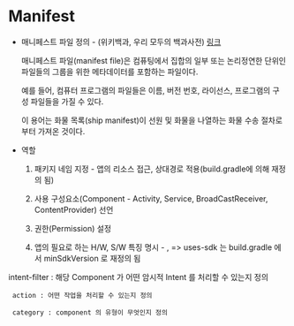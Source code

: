 Manifest
========

* 매니페스트 파일 정의 - (위키백과, 우리 모두의 백과사전) [링크](https://ko.wikipedia.org/wiki/%EB%A7%A4%EB%8B%88%ED%8E%98%EC%8A%A4%ED%8A%B8_%ED%8C%8C%EC%9D%BC)

    매니페스트 파일(manifest file)은 컴퓨팅에서 집합의 일부 또는 논리정연한 단위인 파일들의 그룹을 위한 메타데이터를 포함하는 파일이다. 
    
    예를 들어, 컴퓨터 프로그램의 파일들은 이름, 버전 번호, 라이선스, 프로그램의 구성 파일들을 가질 수 있다.
    
    이 용어는 화물 목록(ship manifest)이 선원 및 화물을 나열하는 화물 수송 절차로부터 가져온 것이다.

* 역할 
    1. 패키지 네임 지정 - 앱의 리소스 접근, 상대경로 적용(build.gradle에 의해 재정의 됨)
    
    2. 사용 구성요소(Component - Activity, Service, BroadCastReceiver, ContentProvider) 선언
    
    3. 권한(Permission) 설정
    
    4. 앱의 필요로 하는 H/W, S/W 특징 명시 - <uses-feature>, <uses-sdk> => uses-sdk 는 build.gradle 에서 minSdkVersion 로 재정의 됨

intent-filter : 해당 Component 가 어떤 암시적 Intent 를 처리할 수 있는지 정의
 
     action : 어떤 작업을 처리할 수 있는지 정의
     
     category : component 의 유형이 무엇인지 정의

